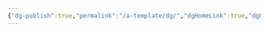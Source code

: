 ```yaml
---
{"dg-publish":true,"permalink":"/a-template/dg/","dgHomeLink":true,"dgPassFrontmatter":false}
---
```

